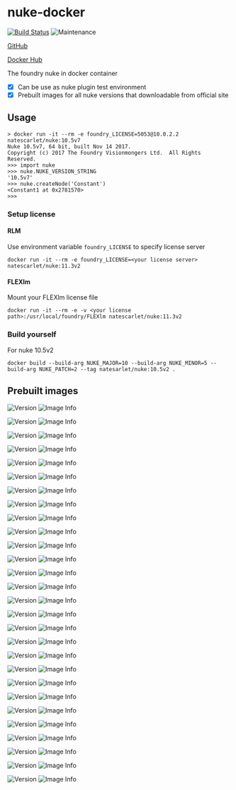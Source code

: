 # nuke-docker

[![Build Status](https://img.shields.io/circleci/project/github/NateScarlet/nuke-docker.svg)](https://circleci.com/gh/NateScarlet/nuke-docker)
![Maintenance](https://img.shields.io/maintenance/yes/2019.svg)

[GitHub](https://github.com/NateScarlet/nuke-docker)

[Docker Hub](https://hub.docker.com/r/natescarlet/nuke)

The foundry nuke in docker container

- [x] Can be use as nuke plugin test environment
- [x] Prebuilt images for all nuke versions that downloadable from official site

## Usage

```shell
> docker run -it --rm -e foundry_LICENSE=5053@10.0.2.2 natescarlet/nuke:10.5v7
Nuke 10.5v7, 64 bit, built Nov 14 2017.
Copyright (c) 2017 The Foundry Visionmongers Ltd.  All Rights Reserved.
>>> import nuke
>>> nuke.NUKE_VERSION_STRING
'10.5v7'
>>> nuke.createNode('Constant')
<Constant1 at 0x2781570>
>>>
```

### Setup license

#### RLM

Use environment variable `foundry_LICENSE` to specify license server

```shell
docker run -it --rm -e foundry_LICENSE=<your license server> natescarlet/nuke:11.3v2
```

#### FLEXlm

Mount your FLEXlm license file

```shell
docker run -it --rm -e -v <your license path>:/usr/local/foundry/FLEXlm natescarlet/nuke:11.3v2
```

### Build yourself

For nuke 10.5v2

```shell
docker build --build-arg NUKE_MAJOR=10 --build-arg NUKE_MINOR=5 --build-arg NUKE_PATCH=2 --tag natesarlet/nuke:10.5v2 .
```

## Prebuilt images

![Version](https://images.microbadger.com/badges/version/natescarlet/nuke:9.0v1.svg)
![Image Info](https://images.microbadger.com/badges/image/natescarlet/nuke:9.0v1.svg)

![Version](https://images.microbadger.com/badges/version/natescarlet/nuke:9.0v2.svg)
![Image Info](https://images.microbadger.com/badges/image/natescarlet/nuke:9.0v2.svg)

![Version](https://images.microbadger.com/badges/version/natescarlet/nuke:9.0v3.svg)
![Image Info](https://images.microbadger.com/badges/image/natescarlet/nuke:9.0v3.svg)

![Version](https://images.microbadger.com/badges/version/natescarlet/nuke:9.0v4.svg)
![Image Info](https://images.microbadger.com/badges/image/natescarlet/nuke:9.0v4.svg)

![Version](https://images.microbadger.com/badges/version/natescarlet/nuke:9.0v5.svg)
![Image Info](https://images.microbadger.com/badges/image/natescarlet/nuke:9.0v5.svg)

![Version](https://images.microbadger.com/badges/version/natescarlet/nuke:9.0v6.svg)
![Image Info](https://images.microbadger.com/badges/image/natescarlet/nuke:9.0v6.svg)

![Version](https://images.microbadger.com/badges/version/natescarlet/nuke:9.0v7.svg)
![Image Info](https://images.microbadger.com/badges/image/natescarlet/nuke:9.0v7.svg)

![Version](https://images.microbadger.com/badges/version/natescarlet/nuke:9.0v8.svg)
![Image Info](https://images.microbadger.com/badges/image/natescarlet/nuke:9.0v8.svg)

![Version](https://images.microbadger.com/badges/version/natescarlet/nuke:9.0v9.svg)
![Image Info](https://images.microbadger.com/badges/image/natescarlet/nuke:9.0v9.svg)

![Version](https://images.microbadger.com/badges/version/natescarlet/nuke:10.0v1.svg)
![Image Info](https://images.microbadger.com/badges/image/natescarlet/nuke:10.0v1.svg)

![Version](https://images.microbadger.com/badges/version/natescarlet/nuke:10.0v2.svg)
![Image Info](https://images.microbadger.com/badges/image/natescarlet/nuke:10.0v2.svg)

![Version](https://images.microbadger.com/badges/version/natescarlet/nuke:10.0v3.svg)
![Image Info](https://images.microbadger.com/badges/image/natescarlet/nuke:10.0v3.svg)

![Version](https://images.microbadger.com/badges/version/natescarlet/nuke:10.0v4.svg)
![Image Info](https://images.microbadger.com/badges/image/natescarlet/nuke:10.0v4.svg)

![Version](https://images.microbadger.com/badges/version/natescarlet/nuke:10.0v5.svg)
![Image Info](https://images.microbadger.com/badges/image/natescarlet/nuke:10.0v5.svg)

![Version](https://images.microbadger.com/badges/version/natescarlet/nuke:10.0v6.svg)
![Image Info](https://images.microbadger.com/badges/image/natescarlet/nuke:10.0v6.svg)

![Version](https://images.microbadger.com/badges/version/natescarlet/nuke:10.5v1.svg)
![Image Info](https://images.microbadger.com/badges/image/natescarlet/nuke:10.5v1.svg)

![Version](https://images.microbadger.com/badges/version/natescarlet/nuke:10.5v2.svg)
![Image Info](https://images.microbadger.com/badges/image/natescarlet/nuke:10.5v2.svg)

![Version](https://images.microbadger.com/badges/version/natescarlet/nuke:10.5v3.svg)
![Image Info](https://images.microbadger.com/badges/image/natescarlet/nuke:10.5v3.svg)

![Version](https://images.microbadger.com/badges/version/natescarlet/nuke:10.5v4.svg)
![Image Info](https://images.microbadger.com/badges/image/natescarlet/nuke:10.5v4.svg)

![Version](https://images.microbadger.com/badges/version/natescarlet/nuke:10.5v5.svg)
![Image Info](https://images.microbadger.com/badges/image/natescarlet/nuke:10.5v5.svg)

![Version](https://images.microbadger.com/badges/version/natescarlet/nuke:10.5v6.svg)
![Image Info](https://images.microbadger.com/badges/image/natescarlet/nuke:10.5v6.svg)

![Version](https://images.microbadger.com/badges/version/natescarlet/nuke:10.5v7.svg)
![Image Info](https://images.microbadger.com/badges/image/natescarlet/nuke:10.5v7.svg)

![Version](https://images.microbadger.com/badges/version/natescarlet/nuke:10.5v8.svg)
![Image Info](https://images.microbadger.com/badges/image/natescarlet/nuke:10.5v8.svg)

![Version](https://images.microbadger.com/badges/version/natescarlet/nuke:11.0v1.svg)
![Image Info](https://images.microbadger.com/badges/image/natescarlet/nuke:11.0v1.svg)

![Version](https://images.microbadger.com/badges/version/natescarlet/nuke:11.0v2.svg)
![Image Info](https://images.microbadger.com/badges/image/natescarlet/nuke:11.0v2.svg)

![Version](https://images.microbadger.com/badges/version/natescarlet/nuke:11.0v3.svg)
![Image Info](https://images.microbadger.com/badges/image/natescarlet/nuke:11.0v3.svg)

![Version](https://images.microbadger.com/badges/version/natescarlet/nuke:11.0v4.svg)
![Image Info](https://images.microbadger.com/badges/image/natescarlet/nuke:11.0v4.svg)

![Version](https://images.microbadger.com/badges/version/natescarlet/nuke:11.3v3.svg)
![Image Info](https://images.microbadger.com/badges/image/natescarlet/nuke:11.3v3.svg)
